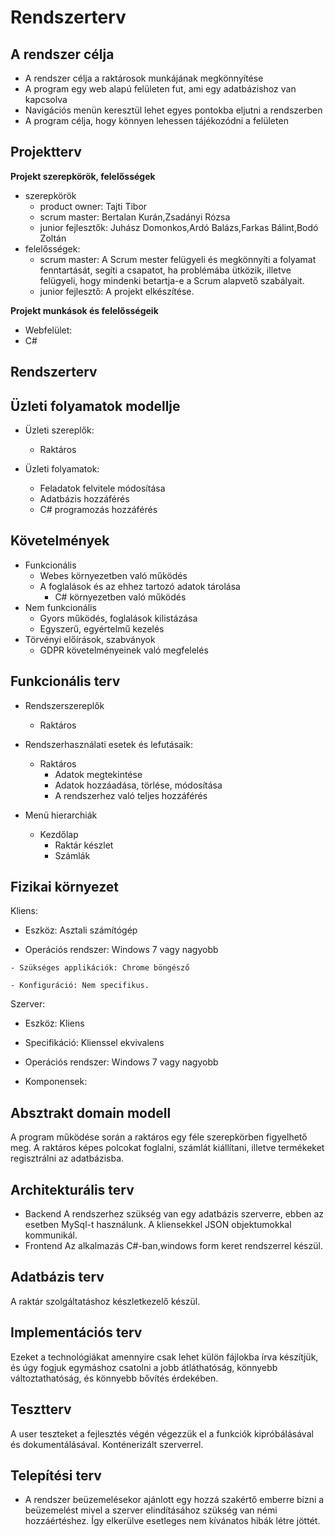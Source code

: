 # Rendszerterv

## A rendszer célja

- A rendszer célja a raktárosok munkájának  megkönnyítése
- A program egy web alapú felületen fut, ami egy adatbázishoz van kapcsolva
- Navigációs menün keresztül lehet egyes pontokba eljutni a rendszerben
- A program célja, hogy könnyen lehessen tájékozódni a felületen


## Projektterv
**Projekt szerepkörök, felelősségek**

-   szerepkörök
    -   product owner: Tajti Tibor
    -   scrum master: Bertalan Kurán,Zsadányi Rózsa
    - junior fejlesztők: Juhász Domonkos,Ardó Balázs,Farkas Bálint,Bodó Zoltán
-   felelősségek:
    -   scrum master: A Scrum mester felügyeli és megkönnyíti a folyamat fenntartását, segíti a csapatot, ha problémába ütközik, illetve felügyeli, hogy mindenki betartja-e a Scrum alapvető szabályait.
    -   junior fejlesztő: A projekt elkészítése.


**Projekt munkások és felelősségeik**

-   Webfelület:
-   C#

## Rendszerterv 

## Üzleti folyamatok modellje

- Üzleti szereplők:
  - Raktáros
  
- Üzleti folyamatok:
  - Feladatok felvitele módosítása
  - Adatbázis hozzáférés
  - C# programozás hozzáférés

## Követelmények

 - Funkcionális
	- Webes környezetben való működés
	- A foglalások és az ehhez tartozó adatok tárolása
        - C# környezetben való működés
 - Nem funkcionális
	- Gyors működés, foglalások kilistázása
	- Egyszerű, egyértelmű kezelés
 - Törvényi előírások, szabványok
	- GDPR követelményeinek való megfelelés

## Funkcionális terv

- Rendszerszereplők
  - Raktáros
  
- Rendszerhasználati esetek és lefutásaik:
  - Raktáros
    * Adatok megtekintése
    * Adatok hozzáadása, törlése, módosítása
    * A rendszerhez való teljes hozzáférés

- Menü hierarchiák
  - Kezdőlap
    * Raktár készlet
    * Számlák

## Fizikai környezet
Kliens:
   - Eszköz: Asztali számítógép

  -  Operációs rendszer: Windows 7 vagy nagyobb

    - Szükséges applikációk: Chrome böngésző

    - Konfiguráció: Nem specifikus.

Szerver:

- Eszköz: Kliens

- Specifikáció: Klienssel ekvivalens

- Operációs rendszer: Windows 7 vagy nagyobb

- Komponensek: 

## Absztrakt domain modell
A program működése során a raktáros egy féle szerepkörben figyelhető meg. A raktáros képes polcokat foglalni, számlát kiállítani, illetve termékeket regisztrálni az adatbázisba.

## Architekturális terv
 - Backend
	A rendszerhez szükség van egy adatbázis szerverre, ebben az esetben MySql-t használunk.
	A kliensekkel JSON objektumokkal kommunikál.
 - Frontend
	Az alkalmazás C#-ban,windows form keret rendszerrel készül.


## Adatbázis terv

A raktár szolgáltatáshoz készletkezelő készül.


## Implementációs terv
Ezeket a technológiákat amennyire csak lehet külön fájlokba írva készítjük, és úgy fogjuk egymáshoz csatolni a jobb átláthatóság, könnyebb változtathatóság, és könnyebb bővítés érdekében.

## Tesztterv

A user teszteket a fejlesztés végén végezzük el a funkciók kipróbálásával és dokumentálásával. Konténerizált szerverrel.

## Telepítési terv

 - A rendszer beüzemelésekor ajánlott egy hozzá szakértő emberre bízni a beüzemelést mivel a szerver elindításához szükség van némi hozzáértéshez.
	Így elkerülve esetleges nem kívánatos hibák létre jöttét.

